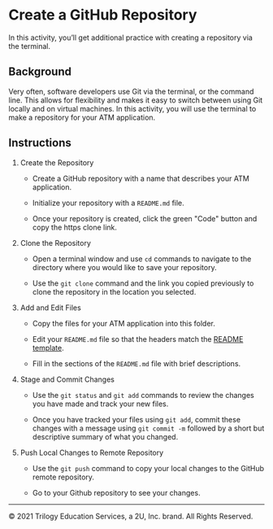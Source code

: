 # Create a GitHub Repository

In this activity, you’ll get additional practice with creating a repository via the terminal.

## Background

Very often, software developers use Git via the terminal, or the command line. This allows for flexibility and makes it easy to switch between using Git locally and on virtual machines. In this activity, you will use the terminal to make a repository for your ATM application.

## Instructions

1. Create the Repository

    * Create a GitHub repository with a name that describes your ATM application.

    * Initialize your repository with a `README.md` file.

    * Once your repository is created, click the green "Code" button and copy the https clone link.

2. Clone the Repository

    * Open a terminal window and use `cd` commands to navigate to the directory where you would like to save your repository.

    * Use the `git clone` command and the link you copied previously to clone the repository in the location you selected.

3. Add and Edit Files

    * Copy the files for your ATM application into this folder.

    * Edit your `README.md` file so that the headers match the [README template](Template/README_Template.md).

    * Fill in the sections of the `README.md` file with brief descriptions.

4. Stage and Commit Changes

    * Use the `git status` and `git add` commands to review the changes you have made and track your new files.

    * Once you have tracked your files using `git add`, commit these changes with a message using `git commit -m` followed by a short but descriptive summary of what you changed.

5. Push Local Changes to Remote Repository

    * Use the `git push` command to copy your local changes to the GitHub remote repository.

    * Go to your Github repository to see your changes.

---

© 2021 Trilogy Education Services, a 2U, Inc. brand. All Rights Reserved.
